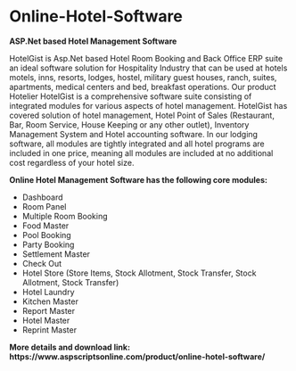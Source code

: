 # Online-Hotel-Software
<b>ASP.Net based Hotel Management Software</b>

HotelGist is Asp.Net based Hotel Room Booking and Back Office ERP suite an ideal software solution for Hospitality Industry that can be used at hotels motels, inns, resorts, lodges, hostel, military guest houses, ranch, suites, apartments, medical centers and bed, breakfast operations. Our product Hotelier HotelGist is a comprehensive software suite consisting of integrated modules for various aspects of hotel management. HotelGist has covered solution of hotel management, Hotel Point of Sales (Restaurant, Bar, Room Service, House Keeping or any other outlet), Inventory Management System and Hotel accounting software. In our lodging software, all modules are tightly integrated and all hotel programs are included in one price, meaning all modules are included at no additional cost regardless of your hotel size.

<b>Online Hotel Management Software has the following core modules:</b>

<ul>
<li>Dashboard</li>
<li>Room Panel</li>
<li>Multiple Room Booking</li>
<li>Food Master</li>
<li>Pool Booking</li>
<li>Party Booking</li>
<li>Settlement Master</li>
<li>Check Out</li>
<li>Hotel Store (Store Items, Stock Allotment, Stock Transfer, Stock Allotment, Stock Transfer)</li>
<li>Hotel Laundry</li>
<li>Kitchen Master</li>
<li>Report Master</li>
<li>Hotel Master</li>
<li>Reprint Master</li>
</ul>
<b>More details and download link:</b><br>
<b>https://www.aspscriptsonline.com/product/online-hotel-software/</b>
